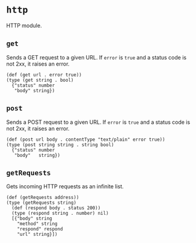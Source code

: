 # `http`

HTTP module.

## `get`

Sends a GET request to a given URL.
If `error` is `true` and  a status code is not 2xx, it raises an error.

```coel
(def (get url . error true))
(type (get string . bool)
  {"status" number
   "body" string})
```

## `post`

Sends a POST request to a given URL.
If `error` is `true` and  a status code is not 2xx, it raises an error.

```coel
(def (post url body . contentType "text/plain" error true))
(type (post string string . string bool)
  {"status" number
   "body"   string})
```

## `getRequests`

Gets incoming HTTP requests as an infinite list.

```coel
(def (getRequests address))
(type (getRequests string)
  (def (respond body . status 200))
  (type (respond string . number) nil)
  [{"body" string
    "method" string
    "respond" respond
    "url" string}])
```
